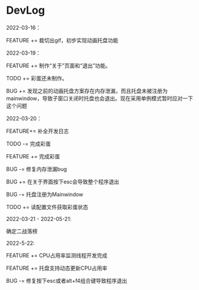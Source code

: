 # DevLog

2022-03-16：

FEATURE += 裁切出gif，初步实现动画托盘功能

2022-03-19：

FEATURE += 制作“关于”页面和“退出”功能。

TODO += 彩蛋还未制作。

BUG += 发现之前的动画托盘方案存在内存泄漏，而且托盘未被注册为mainwindow，导致子窗口关闭时托盘也会退出。现在采用单例模式暂时应对一下这个问题

2022-03-20：

FEATURE+= 补全开发日志

TODO -= 完成彩蛋

FEATURE += 完成彩蛋

BUG -= 修复内存泄漏bug

BUG += 在关于界面按下esc会导致整个程序退出

BUG -= 托盘注册为Mainwindow

TODO += 读配置文件获取彩蛋状态

2022-03-21 - 2022-05-21:

确定二战落榜

2022-5-22:

FEATURE += CPU占用率监测线程开发完成

FEATURE += 托盘支持动态更新CPU占用率

BUG -= 修复按下esc或者alt+f4组合键导致程序退出

